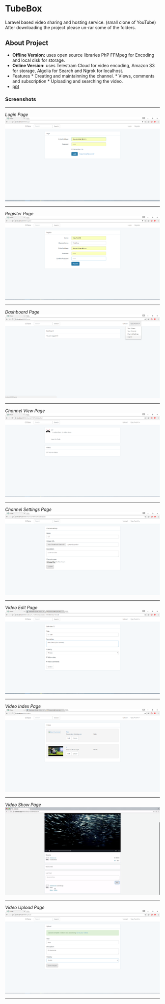 # TubeBox
Laravel based video sharing and hosting service. (small clone of YouTube)
After downloading the project please un-rar some of the folders.

## About Project
* **Offline Version:** uses open source libraries PhP FFMpeg for Encoding and local disk for storage.
* **Online Version:** uses Telestram Cloud for video encoding, Amazon S3 for storage, Algolia for Search and Ngrok for localhost.
* Features
        * Creating and maintainning the channel.
        * Views, comments and subscription
        * Uploading and searching the video.
* [ppt](/_resources/video-sharing-site%20-%20vijay.pdf)

### Screenshots
---
*Login Page*
![login](/_resources/Screenshots/login.png)

---
*Register Page*
![Register](/_resources/Screenshots/register.png)

---
*Dashboard Page*
![Dashboard](/_resources/Screenshots/dashboard.png)

---
*Channel View Page*
![Channel View](/_resources/Screenshots/Channel%20View.png)

---
*Channel Settings Page*
![Channel Settings](/_resources/Screenshots/Channel%20Setting.png)

---
*Video Edit Page*
![Video Edit](/_resources/Screenshots/video_edit.png)

---
*Video Index Page*
![Video Index](/_resources/Screenshots/video_index.png)

---
*Video Show Page*
![Video Show](/_resources/Screenshots/video_show.png)

---
*Video Upload Page*
![Video Upload](/_resources/Screenshots/video_upload_2.png)

---
